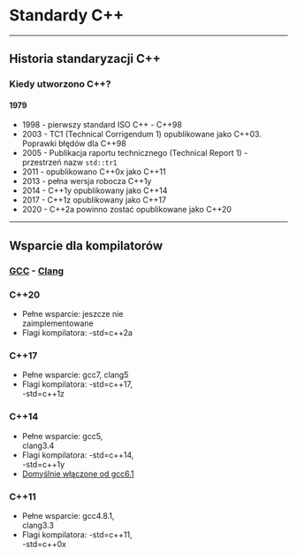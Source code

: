 <!-- .slide: data-background="#111111" -->
# Standardy C++

___

## Historia standaryzacji C++

### Kiedy utworzono C++?
<!-- .element: class="fragment fade-in" -->

#### 1979
<!-- .element: class="fragment fade-in" -->

* <!-- .element: class="fragment fade-in-then-semi-out"--> 1998 - pierwszy standard ISO C++ - C++98
* <!-- .element: class="fragment fade-in-then-semi-out"--> 2003 - TC1 (Technical Corrigendum 1) opublikowane jako C++03. Poprawki błędów dla C++98
* <!-- .element: class="fragment fade-in-then-semi-out"--> 2005 - Publikacja raportu technicznego (Technical Report 1) - przestrzeń nazw <code>std::tr1</code>
* <!-- .element: class="fragment fade-in-then-semi-out"--> 2011 - opublikowano C++0x jako C++11
* <!-- .element: class="fragment fade-in-then-semi-out"--> 2013 - pełna wersja robocza C++1y
* <!-- .element: class="fragment fade-in-then-semi-out"--> 2014 - C++1y opublikowany jako C++14
* <!-- .element: class="fragment fade-in-then-semi-out"--> 2017 - C++1z opublikowany jako C++17
* <!-- .element: class="fragment fade-in-then-semi-out"--> 2020 - C++2a powinno zostać opublikowane jako C++20

___

## Wsparcie dla kompilatorów

### [GCC](https://gcc.gnu.org/projects/cxx-status.html) - [Clang](https://clang.llvm.org/cxx_status.html)

<div class="box" style="width: 45%; left: 0;">
    <h3>C++20</h3>
    <ul>
        <li>Pełne wsparcie: jeszcze nie zaimplementowane</li>
        <li>Flagi kompilatora: -std=c++2a</li>
    </ul>
</div>
<div class="box" style="width: 45%; right: 0;">
    <h3>C++17</h3>
    <ul>
        <li>Pełne wsparcie: gcc7, clang5</li>
        <li>Flagi kompilatora: -std=c++17, -std=c++1z</li>
    </ul>
</div>
<div class="box" style="width: 45%; left: 0; top: 450px">
    <h3>C++14</h3>
    <ul>
        <li>Pełne wsparcie: gcc5, clang3.4</li>
        <li>Flagi kompilatora: -std=c++14, -std=c++1y</li>
        <li><u>Domyślnie włączone od gcc6.1</u></li>
    </ul>
</div>
<div class="box" style="width: 45%; right: 0; top: 450px">
    <h3>C++11</h3>
    <ul>
        <li>Pełne wsparcie: gcc4.8.1, clang3.3</li>
        <li>Flagi kompilatora: -std=c++11, -std=c++0x</li>
    </ul>
</div>
